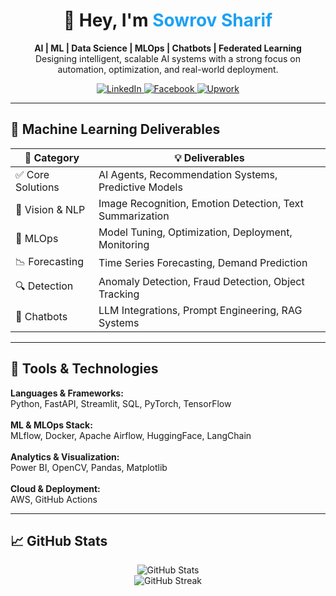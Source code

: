 <h1 align="center">👋 Hey, I'm <span style="color:#1DA1F2;">Sowrov Sharif</span></h1>

<p align="center">
  <b>AI | ML | Data Science | MLOps | Chatbots | Federated Learning</b><br>
  Designing intelligent, scalable AI systems with a strong focus on automation, optimization, and real-world deployment.
</p>

<p align="center">
  <a href="https://linkedin.com/in/sowrov-sharif">
    <img src="https://img.shields.io/badge/-LinkedIn-0077B5?style=flat&logo=linkedin&logoColor=white" alt="LinkedIn">
  </a>
  <a href="https://facebook.com/sowrov.sharif.1">
    <img src="https://img.shields.io/badge/-Facebook-1877F2?style=flat&logo=facebook&logoColor=white" alt="Facebook">
  </a>
  <a href="https://www.upwork.com/freelancers/~yourprofile">
    <img src="https://img.shields.io/badge/-Upwork-6FDA44?style=flat&logo=upwork&logoColor=white" alt="Upwork">
  </a>
</p>

---

## 🚀 Machine Learning Deliverables

| 🚩 Category | 💡 Deliverables |
|------------|----------------|
| ✅ Core Solutions | AI Agents, Recommendation Systems, Predictive Models |
| 🧠 Vision & NLP | Image Recognition, Emotion Detection, Text Summarization |
| 🔧 MLOps | Model Tuning, Optimization, Deployment, Monitoring |
| 📉 Forecasting | Time Series Forecasting, Demand Prediction |
| 🔍 Detection | Anomaly Detection, Fraud Detection, Object Tracking |
| 🤖 Chatbots | LLM Integrations, Prompt Engineering, RAG Systems |

---

## 🧰 Tools & Technologies

<p>
  <b>Languages & Frameworks:</b><br>
  Python, FastAPI, Streamlit, SQL, PyTorch, TensorFlow<br><br>
  <b>ML & MLOps Stack:</b><br>
  MLflow, Docker, Apache Airflow, HuggingFace, LangChain<br><br>
  <b>Analytics & Visualization:</b><br>
  Power BI, OpenCV, Pandas, Matplotlib<br><br>
  <b>Cloud & Deployment:</b><br>
  AWS, GitHub Actions
</p>

---

## 📈 GitHub Stats

<p align="center">
  <img src="https://github-readme-stats.vercel.app/api?username=sowrovsharif&show_icons=true&theme=radical" alt="GitHub Stats">
  <br>
  <img src="https://github-readme-streak-stats.herokuapp.com/?user=sowrovsharif&theme=radical" alt="GitHub Streak">
</p>

